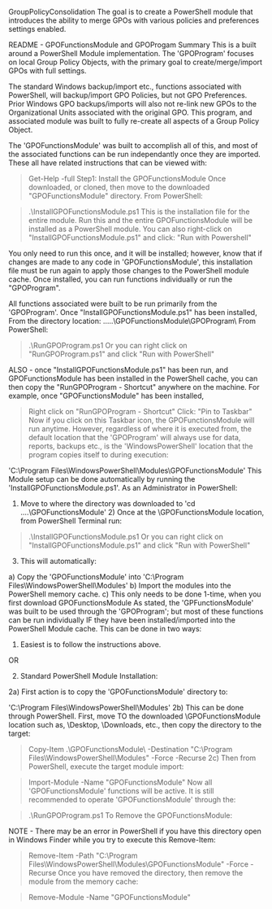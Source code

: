 GroupPolicyConsolidation
The goal is to create a PowerShell module that introduces the ability to merge GPOs with various policies and preferences settings enabled.

README - GPOFunctionsModule and GPOProgam Summary
This is a built around a PowerShell Module implementation. The 'GPOProgram' focuses on local Group Policy Objects, with the primary goal to create/merge/import GPOs with full settings.

The standard Windows backup/import etc., functions associated with PowerShell, will backup/import GPO Policies, but not GPO Preferences. Prior Windows GPO backups/imports will also not re-link new GPOs to the Organizational Units associated with the original GPO. This program, and associated module was built to fully re-create all aspects of a Group Policy Object.

The 'GPOFunctionsModule' was built to accomplish all of this, and most of the associated functions can be run independantly once they are imported. These all have related instructions that can be viewed with:

> Get-Help <function name> -full
Step1: Install the GPOFunctionsModule Once downloaded, or cloned, then move to the downloaded "GPOFunctionsModule" directory. From PowerShell:

> .\InstallGPOFunctionsModule.ps1
This is the installation file for the entire module. Run this and the entire GPOFunctionsModule will be installed as a PowerShell module. You can also right-click on "InstallGPOFunctionsModule.ps1" and click: "Run with Powershell"

You only need to run this once, and it will be installed; however, know that if changes are made to any code in 'GPOFunctionsModule', this installation file must be run again to apply those changes to the PowerShell module cache. Once installed, you can run functions individually or run the "GPOProgram".

All functions associated were built to be run primarily from the 'GPOProgram'. Once "InstallGPOFunctionsModule.ps1" has been installed, From the directory location: .....\GPOFunctionsModule\GPOProgram\ From PowerShell:

> .\RunGPOProgram.ps1
Or you can right click on "RunGPOProgram.ps1" and click "Run with PowerShell"

ALSO - once "InstallGPOFunctionsModule.ps1" has been run, and GPOFunctionsModule has been installed in the PowerShell cache, you can then copy the "RunGPOProgram - Shortcut" anywhere on the machine. For example, once "GPOFunctionsModule" has been installed,

> Right click on  "RunGPOProgram - Shortcut"
> Click:  "Pin to Taskbar"
Now if you click on this Taskbar icon, the GPOFunctionsModule will run anytime. However, regardless of where it is executed from, the default location that the 'GPOProgram' will always use for data, reports, backups etc., is the 'WindowsPowerShell' location that the program copies itself to during execution:

'C:\Program Files\WindowsPowerShell\Modules\GPOFunctionsModule'
This Module setup can be done automatically by running the 'InstallGPOFunctionsModule.ps1'. As an Administrator in PowerShell:

1) Move to where the directory was downloaded to 'cd ....\GPOFunctionsModule\' 2) Once at the \GPOFunctionsModule location, from PowerShell Terminal run:

> .\InstallGPOFunctionsModule.ps1
Or you can right click on "InstallGPOFunctionsModule.ps1" and click "Run with PowerShell"

3) This will automatically:

a) Copy the 'GPOFunctionsModule' into 'C:\Program Files\WindowsPowerShell\Modules'
b) Import the modules into the PowerShell memory cache.
c) This only needs to be done 1-time, when you first download GPOFunctionsModule
As stated, the 'GPFunctionsModule' was built to be used through the 'GPOProgram'; but most of these functions can be run individually IF they have been installed/imported into the PowerShell Module cache. This can be done in two ways:

1) Easiest is to follow the instructions above.

OR

2) Standard PowerShell Module Installation:

2a) First action is to copy the 'GPOFunctionsModule' directory to:

'C:\Program Files\WindowsPowerShell\Modules'
2b) This can be done through PowerShell. First, move TO the downloaded \GPOFunctionsModule location such as, \Desktop, \Downloads, etc., then copy the directory to the target:

  > Copy-Item .\GPOFunctionsModule\ -Destination "C:\Program Files\WindowsPowerShell\Modules" -Force -Recurse
2c) Then from PowerShell, execute the target module import:

> Import-Module -Name "GPOFunctionsModule"
Now all 'GPOFunctionsModule' functions will be active. It is still recommended to operate 'GPOFunctionsModule' through the:

> .\RunGPOProgram.ps1
To Remove the GPOFunctionsModule:

NOTE - There may be an error in PowerShell if you have this directory open in Windows Finder while you try to execute this Remove-Item:

> Remove-Item -Path "C:\Program Files\WindowsPowerShell\Modules\GPOFunctionsModule\" -Force -Recurse
Once you have removed the directory, then remove the module from the memory cache:

> Remove-Module -Name "GPOFunctionsModule"
